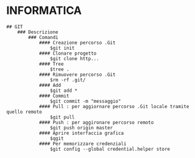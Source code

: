 # INFORMATICA
	## GIT
		### Descrizione
			### Comandi
				#### Creazione percorso .Git
					$git init
				#### Clonare progetto 
					$git clone http...
				#### Tree
					$tree .
				#### Rimuovere percorso .Git
					$rm -rf .git/
				#### Add
					$git add *
				#### Commit
					$git commit -m "messaggio"
				#### Pull : per aggiornare percorso .Git locale tramite quello remoto
					$git pull
				#### Push : per aggironare percorso remoto
					$git push origin master
				#### Aprire interfaccia grafica
					$qgit
				#### Per memorizzare credenziali
					$git config --global credential.helper store


